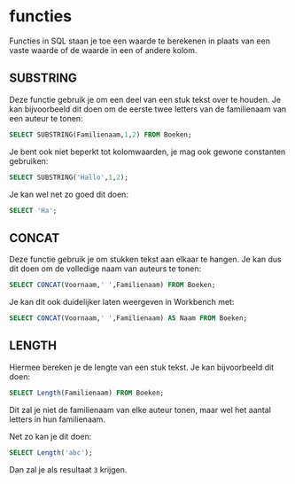 # functies

Functies in SQL staan je toe een waarde te berekenen in plaats van een vaste waarde of de waarde in een of andere kolom.

## SUBSTRING

Deze functie gebruik je om een deel van een stuk tekst over te houden. Je kan bijvoorbeeld dit doen om de eerste twee letters van de familienaam van een auteur te tonen:

```sql
SELECT SUBSTRING(Familienaam,1,2) FROM Boeken;
```

Je bent ook niet beperkt tot kolomwaarden, je mag ook gewone constanten gebruiken:

```sql
SELECT SUBSTRING('Hallo',1,2);
```

Je kan wel net zo goed dit doen:

```sql
SELECT 'Ha';
```

## CONCAT

Deze functie gebruik je om stukken tekst aan elkaar te hangen. Je kan dus dit doen om de volledige naam van auteurs te tonen:

```sql
SELECT CONCAT(Voornaam,' ',Familienaam) FROM Boeken;
```

Je kan dit ook duidelijker laten weergeven in Workbench met:

```sql
SELECT CONCAT(Voornaam,' ',Familienaam) AS Naam FROM Boeken;
```

## LENGTH

Hiermee bereken je de lengte van een stuk tekst. Je kan bijvoorbeeld dit doen:

```sql
SELECT Length(Familienaam) FROM Boeken;
```

Dit zal je niet de familienaam van elke auteur tonen, maar wel het aantal letters in hun familienaam.

Net zo kan je dit doen:

```sql
SELECT Length('abc');
```

Dan zal je als resultaat `3` krijgen.

